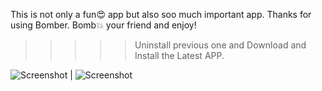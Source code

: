 This is not only a fun😍 app but also soo much important app.
Thanks for using Bomber.
Bomb💥 your friend and enjoy!


>>>>> Uninstall previous one and Download and Install the Latest APP.





![Screenshot](https://github.com/M-Rifat/Bomber/blob/main/Screenshot_1.jpg)    | ![Screenshot](https://github.com/M-Rifat/Bomber/blob/main/Screenshot_2.jpg)


